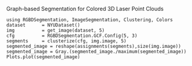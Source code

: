 Graph-based Segmentation for Colored 3D Laser Point Clouds

```@example
using RGBDSegmentation, ImageSegmentation, Clustering, Colors
dataset      = NYUDataset()
img          = get_image(dataset, 5)
cfg          = RGBDSegmentation.GCF.Config(5, 3)
segments     = clusterize(cfg, img.image, 5)
segmented_image = reshape(assignments(segments),size(img.image))
segmented_image = Gray.(segmented_image./maximum(segmented_image))
Plots.plot(segmented_image)

```


